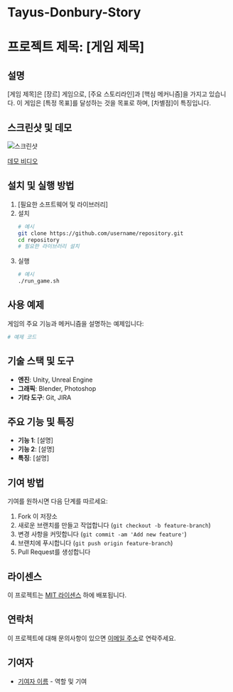 # Tayus-Donbury-Story

# 프로젝트 제목: [게임 제목]

## 설명
[게임 제목]은 [장르] 게임으로, [주요 스토리라인]과 [핵심 메커니즘]을 가지고 있습니다. 이 게임은 [특정 목표]를 달성하는 것을 목표로 하며, [차별점]이 특징입니다.

## 스크린샷 및 데모

![스크린샷](링크/스크린샷.png)

[데모 비디오](https://youtube.com/your-demo)

## 설치 및 실행 방법

1. [필요한 소프트웨어 및 라이브러리]
2. 설치
   ```bash
   # 예시
   git clone https://github.com/username/repository.git
   cd repository
   # 필요한 라이브러리 설치
   ```
3. 실행
   ```bash
   # 예시
   ./run_game.sh
   ```

## 사용 예제
게임의 주요 기능과 메커니즘을 설명하는 예제입니다:
```python
# 예제 코드
```

## 기술 스택 및 도구
- **엔진**: Unity, Unreal Engine
- **그래픽**: Blender, Photoshop
- **기타 도구**: Git, JIRA

## 주요 기능 및 특징
- **기능 1**: [설명]
- **기능 2**: [설명]
- **특징**: [설명]

## 기여 방법
기여를 원하시면 다음 단계를 따르세요:
1. Fork 이 저장소
2. 새로운 브랜치를 만들고 작업합니다 (`git checkout -b feature-branch`)
3. 변경 사항을 커밋합니다 (`git commit -am 'Add new feature'`)
4. 브랜치에 푸시합니다 (`git push origin feature-branch`)
5. Pull Request를 생성합니다

## 라이센스
이 프로젝트는 [MIT 라이센스](LICENSE) 하에 배포됩니다.

## 연락처
이 프로젝트에 대해 문의사항이 있으면 [이메일 주소](mailto:example@example.com)로 연락주세요.

## 기여자
- [기여자 이름](https://github.com/기여자-프로필) - 역할 및 기여
```
